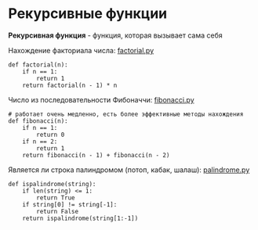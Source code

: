 # Рекурсивные функции

**Рекурсивная функция** - функция, которая вызывает сама себя

Нахождение факториала числа: [factorial.py](factorial.py)
``` Python3
def factorial(n):
    if n == 1:
        return 1
    return factorial(n - 1) * n
```

Число из последовательности Фибоначчи: [fibonacci.py](fibonacci.py)
``` Python3
# работает очень медленно, есть более эффективные методы нахождения
def fibonacci(n):
    if n == 1:
        return 0
    if n == 2:
        return 1
    return fibonacci(n - 1) + fibonacci(n - 2)
```

Является ли строка палиндромом (потоп, кабак, шалаш): [palindrome.py](palindrome.py)
``` Python3
def ispalindrome(string):
    if len(string) <= 1:
        return True
    if string[0] != string[-1]:
        return False
    return ispalindrome(string[1:-1])
```